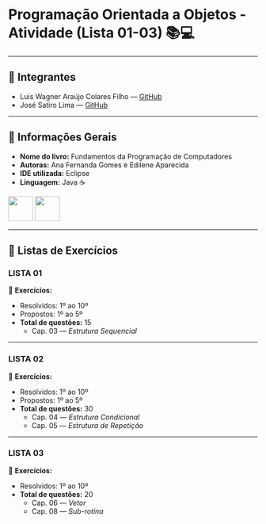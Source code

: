 # Programação Orientada a Objetos - Atividade (Lista 01-03) 📚💻

---

## 👥 Integrantes
- Luis Wagner Araújo Colares Filho — [GitHub](https://github.com/colarin)  
- José Satiro Lima — [GitHub](https://github.com/SatiroDev)

---

## 📖 Informações Gerais
- **Nome do livro:** Fundamentos da Programação de Computadores  
- **Autoras:** Ana Fernanda Gomes e Edilene Aparecida  
- **IDE utilizada:** Eclipse  
- **Linguagem:** Java ☕

<p>
  <img src="https://cdn.jsdelivr.net/gh/devicons/devicon/icons/java/java-original.svg" width="50"/>
  <img src="https://cdn.jsdelivr.net/gh/devicons/devicon/icons/eclipse/eclipse-original.svg" width="50"/>
</p>

---

## 📝 Listas de Exercícios

### LISTA 01  
📌 **Exercícios:**  
- Resolvidos: 1º ao 10º  
- Propostos: 1º ao 5º  
- **Total de questões:** 15  
  - Cap. 03 — *Estrutura Sequencial*

---

### LISTA 02  
📌 **Exercícios:**  
- Resolvidos: 1º ao 10º  
- Propostos: 1º ao 5º  
- **Total de questões:** 30  
  - Cap. 04 — *Estrutura Condicional*  
  - Cap. 05 — *Estrutura de Repetição*

---

### LISTA 03  
📌 **Exercícios:**  
- Resolvidos: 1º ao 10º  
- **Total de questões:** 20  
  - Cap. 06 — *Vetor*  
  - Cap. 08 — *Sub-rotina*
